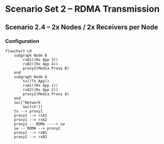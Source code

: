 # Scenario Set 2 – RDMA Transmission

## Scenario 2.4 – 2x Nodes / 2x Receivers per Node

### Configuration

```mermaid
flowchart LR
    subgraph Node B
        rxB1((Rx App 3))
        rxB2((Rx App 4))
        proxy2(Media Proxy B)
    end
    subgraph Node A
        tx((Tx App))
        rxA1((Rx App 1))
        rxA2((Rx App 2))
        proxy1(Media Proxy A)
    end
    sw(["Network
        Switch"])
    tx --> proxy1
    proxy1 --> rxA1
    proxy1 --> rxA2
    proxy1 -- RDMA ----> sw
    sw -- RDMA --> proxy2
    proxy2 --> rxB1
    proxy2 --> rxB2
```
